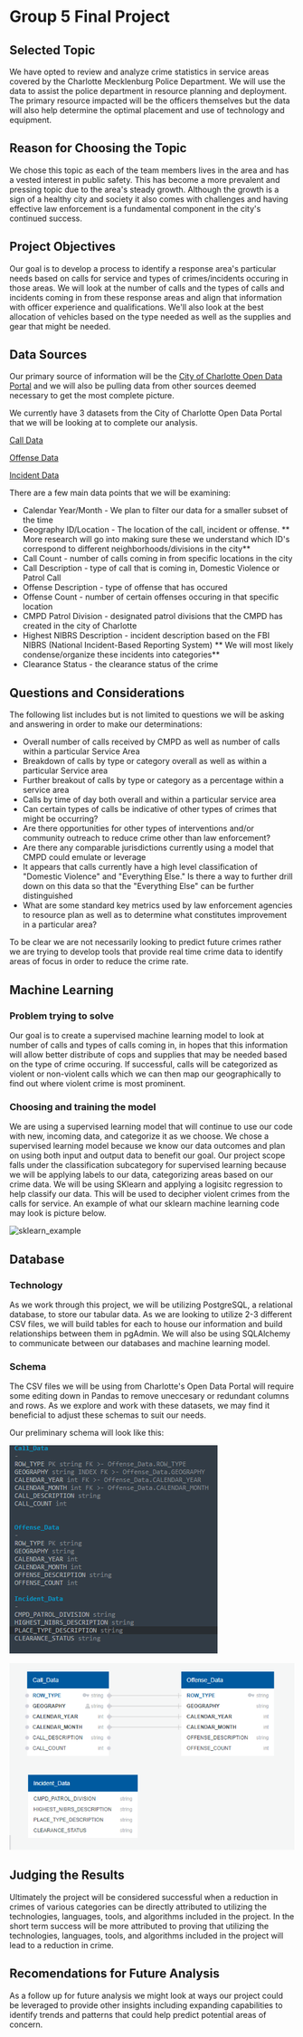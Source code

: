 # Group 5 Final Project

## Selected Topic

We have opted to review and analyze crime statistics in service areas covered by the Charlotte Mecklenburg Police Department. We will use the data to assist the police department in resource planning and deployment. The primary resource impacted will be the officers themselves but the data will also help determine the optimal placement and use of technology and equipment. 

## Reason for Choosing the Topic

We chose this topic as each of the team members lives in the area and has a vested interest in public safety. This has become a more prevalent and pressing topic due to the area's steady growth. Although the growth is a sign of a healthy city and society it also comes with challenges and having effective law enforcement is a fundamental component in the city's continued success.  

## Project Objectives

Our goal is to develop a process to identify a response area's particular needs based on calls for service and types of crimes/incidents occuring in those areas. We will look at the number of calls and the types of calls and incidents coming in from these response areas and align that information with officer experience and qualifications. We'll also look at the best allocation of vehicles based on the type needed as well as the supplies and gear that might be needed. 

## Data Sources

Our primary source of information will be the [City of Charlotte Open Data Portal](https://data.charlottenc.gov/) and we will also be pulling data from other sources deemed necessary to get the most complete picture.

We currently have 3 datasets from the City of Charlotte Open Data Portal that we will be looking at to complete our analysis. 

[Call Data](CMPD_Calls_for_Service.csv)

[Offense Data](Violent_Crime_Offenses.csv)

[Incident Data](CMPD_Incidents.csv)

There are a few main data points that we will be examining:

- Calendar Year/Month - We plan to filter our data for a smaller subset of the time
- Geography ID/Location - The location of the call, incident or offense. ** More research will go into     making sure these we understand which ID's correspond to different neighborhoods/divisions in the city** 
- Call Count - number of calls coming in from specific locations in the city
- Call Description - type of call that is coming in, Domestic Violence or Patrol Call
- Offense Description - type of offense that has occured
- Offense Count - number of certain offenses occuring in that specific location 
- CMPD Patrol Division - designated patrol divisions that the CMPD has created in the city of Charlotte 
- Highest NIBRS Description - incident description based on the FBI NIBRS (National Incident-Based Reporting System) ** We will most likely condense/organize these incidents into categories**
- Clearance Status - the clearance status of the crime 

## Questions and Considerations

The following list includes but is not limited to questions we will be asking and answering in order to make our determinations:

- Overall number of calls received by CMPD as well as number of calls within a particular Service Area
- Breakdown of calls by type or category overall as well as within a particular Service area
- Further breakout of calls by type or category as a percentage within a service area
- Calls by time of day both overall and within a particular service area
- Can certain types of calls be indicative of other types of crimes that might be occurring?
- Are there opportunities for other types of interventions and/or community outreach to reduce crime other than law enforcement? 
- Are there any comparable jurisdictions currently using a model that CMPD could emulate or leverage 
- It appears that calls currently have a high level classification of "Domestic Violence" and "Everything Else." Is there a way to further drill down on this data so that the "Everything Else" can be further distinguished
- What are some standard key metrics used by law enforcement agencies to resource plan as well as to determine what constitutes improvement in a particular area? 

To be clear we are not necessarily looking to predict future crimes rather we are trying to develop tools that provide real time crime data to identify areas of focus in order to reduce the crime rate. 

## Machine Learning  

### Problem trying to solve   
Our goal is to create a supervised machine learning model to look at number of calls and types of calls coming in, in hopes that this information will allow better distribute of cops and supplies that may be needed based on the type of crime occuring. If successful, calls will be categorized as violent or non-violent calls which we can then map our geographically to find out where violent crime is most prominent.  

### Choosing and training the model  
We are using a supervised learning model that will continue to use our code with new, incoming data, and categorize it as we choose. We chose a supervised learning model because we know our data outcomes and plan on using both input and output data to benefit our goal. Our project scope falls under the classification subcategory for supervised learning because we will be applying labels to our data, categorizing areas based on our crime data. We will be using SKlearn and applying a logisitc regression to help classify our data. This will be used to decipher violent crimes from the calls for service. An example of what our sklearn machine learning code may look is picture below.

![sklearn_example](https://user-images.githubusercontent.com/96501958/168442833-9f2811c2-58ac-4276-95dc-be486bdf47d2.png)  

## Database

### Technology
As we work through this project, we will be utilizing PostgreSQL, a relational database, to store our tabular data. As we are looking to utilize 2-3 different CSV files, we will build tables for each to house our information and build relationships between them in pgAdmin. We will also be using SQLAlchemy to communicate between our databases and machine learning model. 

### Schema
The CSV files we will be using from Charlotte's Open Data Portal will require some editing down in Pandas to remove uneccesary or redundant columns and rows. 
As we explore and work with these datasets, we may find it beneficial to adjust these schemas to suit our needs. 

Our preliminary schema will look like this: 

![sample db schema](https://github.com/dannybarto/Group_5_Final_Project/blob/main/sample%20db%20schema.png)

![sample db layouts](https://github.com/dannybarto/Group_5_Final_Project/blob/main/sample%20db%20layouts.png)
 
## Judging the Results

Ultimately the project will be considered successful when a reduction in crimes of various categories can be directly attributed to utilizing the technologies, languages, tools, and algorithms included in the project. In the short term success will be more attributed to proving that utilizing the technologies, languages, tools, and algorithms included in the project will lead to a reduction in crime.

## Recomendations for Future Analysis

As a follow up for future analysis we might look at ways our project could be leveraged to provide other insights including expanding capabilities to identify trends and patterns that could help predict potential areas of concern. 














